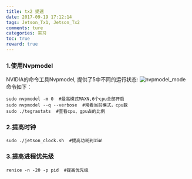 ```yaml
---
title: tx2 提速
date: 2017-09-19 17:12:14
tags: Jetson_Tx1, Jetson_Tx2
comments: ture
categories: 实习
toc: true
reward: true
---
```

### 1.使用Nvpmodel
NVIDIA的命令工具Nvpmodel, 提供了5中不同的运行状态:
![nvpmodel_mode](img/nvpmodel_mode.png)
命令如下：
<!-- more -->
```
sudo nvpmodel -m 0  #最高模式MAXN,6个cpu全部开启
sudo nvpmodel --q --verbose  #常看当前模式，cpu数
sudo ./tegrastats  #查看cpu、gpu占的比例
```
### 2.提高时钟
`sudo ./jetson_clock.sh  #提高功耗到15W`
### 3.提高进程优先级
`renice -n -20 -p pid  #提高优先级`
